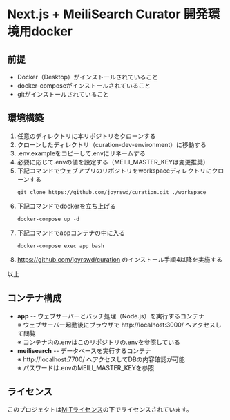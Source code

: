 # Next.js + MeiliSearch Curator 開発環境用docker

## 前提

- Docker（Desktop）がインストールされていること
- docker-composeがインストールされていること
- gitがインストールされていること

## 環境構築

1. 任意のディレクトリに本リポジトリをクローンする
2. クローンしたディレクトリ（curation-dev-environment）に移動する
3. .env.exampleをコピーして.envにリネームする
4. 必要に応じて.envの値を設定する（MEILI_MASTER_KEYは変更推奨）
5. 下記コマンドでウェブアプリのリポジトリをworkspaceディレクトリにクローンする
    ```
    git clone https://github.com/joyrswd/curation.git ./workspace
    ```
6. 下記コマンドでdockerを立ち上げる
    ```
    docker-compose up -d
    ```
7. 下記コマンドでappコンテナの中に入る
    ```
    docker-compose exec app bash
    ```
8. https://github.com/joyrswd/curation のインストール手順4以降を実施する  

以上

## コンテナ構成
- **app** -- ウェブサーバーとバッチ処理（Node.js）を実行するコンテナ  
    ※ ウェブサーバー起動後にブラウザで http://localhost:3000/ へアクセスして閲覧  
    ※ コンテナ内の.envはこのリポジトリの.envを参照している
- **meilisearch** -- データベースを実行するコンテナ  
    ※ http://localhost:7700/ へアクセスしてDBの内容確認が可能  
    ※ パスワードは.envのMEILI_MASTER_KEYを参照

## ライセンス

このプロジェクトは[MITライセンス](LICENSE)の下でライセンスされています。

